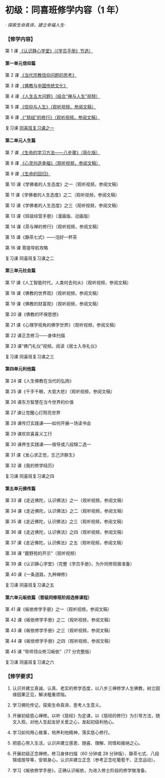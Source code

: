 # 初级：同喜班修学内容（1 年）

_· 探索生命真谛，建立幸福人生·_

### 【修学内容】

第 1 课 [《认识静心学堂》（《学员手册》节选）](/同喜/01认识静心学堂)

#### 第一单元信仰篇

第 2 课 [《当代宗教信仰问题的思考》](/同喜/第1单元信仰篇/02当代宗教信仰问题的思考)

第 3 课 [《佛教与中国传统文化》](/同喜/第1单元信仰篇/03佛教与中国传统文化)

第 4 课 [《人生五大问题》（结合“禅与人生”视频）](/同喜/第1单元信仰篇/04人生五大问题)

第 5 课 [《信仰与人生》（观听视频，参阅文稿）](/同喜/第1单元信仰篇/05信仰与人生)

第 6 课 [《“慈经”的修行》（观听视频，参阅文稿）](/同喜/第1单元信仰篇/06慈经的修习)

复习课 [同喜班复习课之一](/同喜/第1单元信仰篇/同喜班复习课之一-辅助材料)

#### 第二单元人生篇

第 7 课 [《生命的学习方法——八步骤》（简化版）](/同喜/第2单元人生篇/07生命的学习方法—八步骤)

第 8 课 [《心灵创造幸福》（观听视频，参阅文稿）](/同喜/第2单元人生篇/08-心灵创造幸福)

第 9 课 [《生命的回归》](/同喜/第2单元人生篇/09-生命的回归)

第 10 课《学佛者的人生态度》之一（观听视频，参阅文稿）

第 11 课《学佛者的人生态度》之二（观听视频，参阅文稿）

第 12 课《学佛者的人生态度》之三（观听视频，参阅文稿）

第 13 课《班级经营手册》（漫画版、动画版）

第 14 课《茶与禅的修行》（观听视频，参阅文稿）

第 15 课《静茶七式》——泡好一杯茶

第 16 课 菩提导航攻略

复习课 同喜班复习课之二

#### 第三单元社会篇

第 17 课《人工智能时代，人类何去何从》（观听视频，参阅文稿）

第 18 课《佛教的世界观》（观听视频，参阅文稿）

第 19 课《佛教的财富观》（观听视频，参阅文稿）

第 20 课《佛教的环保思想》

第 21 课《心理学视角的佛学世界》（观听视频，参阅文稿）

第 22 课正念修习——身体扫描

第 23 课“佛门礼仪”视频，阅读《居士入寺礼仪》

复习课 同喜班复习课之三

#### 第四单元利他篇

第 24 课《人生佛教在当代的弘扬》

第 25 课《千手千眼，大慈大悲》（观听视频，参阅文稿）

第 26 课东方智慧在当今世界的价值

第 27 课让觉醒心灯照亮世界

第 28 课传灯实践课——如何开展一场读书会

第 29 课欢欢喜喜义工行

第 30 课养生实践课——按导或八段锦二选一

第 31 课《发心求正觉，忘己济群生》

第 32 课《我的修学经历》

复习课 同喜班复习课之四

#### 第五单元佛传篇

第 33 课《走近佛陀，认识佛法》之一（观听视频，参阅文稿）

第 34 课《走近佛陀，认识佛法》之二（观听视频，参阅文稿）

第 35 课《走近佛陀，认识佛法》之三（观听视频，参阅文稿）

第 36 课《走近佛陀，认识佛法》之四（观听视频，参阅文稿）

第 37 课《走近佛陀，认识佛法》之五（观听视频，参阅文稿）

第 38 课 “鹿野苑的开示”（观听视频）

第 39 课《认识静心学堂》（完整《学员手册》，为升同修班做准备）

第 40 课《一条道路，九种禅修》

复习课 同喜班复习课之五

#### 第六单元皈依篇（晋级同修班阶段选修课程）

第 41 课《皈依修学手册》之一（观听视频，参阅文稿）

第 42 课《皈依修学手册》之二（观听视频，参阅文稿）

第 43 课《皈依修学手册》之三（观听视频，参阅文稿）

第 44 课《皈依修学手册》之四（观听视频，参阅文稿）

第 45 课 “导师领众修习皈依”（77 分完整版）

复习课 同喜班复习课之六

### 【修学要求】

1. 认识并建立真诚、认真、老实的修学态度，以八步三禅修学人生佛教，树立因缘因果正见，解决粗重烦恼。

2. 学习佛陀传记，探索生命真谛，思考人生意义。

3. 开展初级慈心禅修。以听《慈经》为定课，以《慈经的修行》为引导方法，随文入观，对他人生起友好关爱之心，发起初级利他心。

4. 学习如何用心做事，培养利他精神，落实慈心修行。

5. 把慈心带入生活，认识并建立感恩、随喜、理解、同情和接纳之心。

6. 开展初级正念禅修。修习身体扫描（60 分钟或 28 分钟版）、静茶七式、八段锦或按导等，安顿身心，认识并建立正念（参考正念吃葡萄干、正念运动）。

7. 学习《皈依修学手册》，正确认识皈依，为进入修士阶段的修学做准备。

